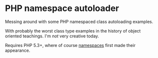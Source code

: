 # PHP namespace autoloader
Messing around with some PHP namespaced class autoloading examples.

With probably the worst class type examples in the history of object oriented teachings. I'm *not* very creative today.

Requires PHP 5.3+, where of course [namespaces](http://php.net/manual/en/language.namespaces.php) first made their appearance.
